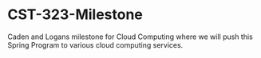 # CST-323-Milestone
 Caden and Logans milestone for Cloud Computing where we will push this Spring Program to various cloud computing services.
